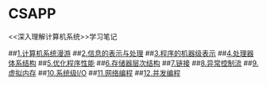 # CSAPP
<<深入理解计算机系统>>学习笔记

##[1.计算机系统漫游]()
##[2.信息的表示与处理](chapter2)
##[3.程序的机器级表示]()
##[4.处理器体系结构]()
##[5.优化程序性能]()
##[6.存储器层次结构]()
##[7.链接]()
##[8.异常控制流]()
##[9.虚拟内存]()
##[10.系统级I/O]()
##[11.网络编程]()
##[12.并发编程]()
